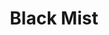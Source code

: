 --- 
title: "Black Mist"
description:
price: "100.00"
category: 
images: 
    - /assets/img/maca.png
order: 506
---